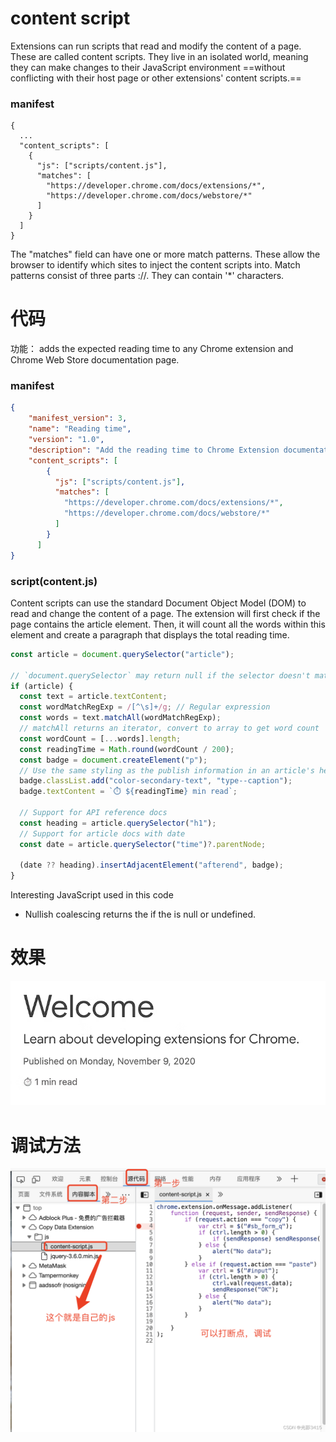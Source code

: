 # content script

Extensions can run scripts that read and modify the content of a page. These are called content scripts. They live in an isolated world, meaning they can make changes to their JavaScript environment ==without conflicting with their host page or other extensions' content scripts.==

###  manifest

```
{
  ...
  "content_scripts": [
    {
      "js": ["scripts/content.js"],
      "matches": [
        "https://developer.chrome.com/docs/extensions/*",
        "https://developer.chrome.com/docs/webstore/*"
      ]
    }
  ]
}
```

The "matches" field can have one or more match patterns. These allow the browser to identify which sites to inject the content scripts into. Match patterns consist of three parts <scheme>://<host><path>. They can contain '*' characters.

# 代码

功能： adds the expected reading time to any Chrome extension and Chrome Web Store documentation page.

### manifest

```json
{
    "manifest_version": 3,
    "name": "Reading time",
    "version": "1.0",
    "description": "Add the reading time to Chrome Extension documentation articles",
    "content_scripts": [
        {
          "js": ["scripts/content.js"],
          "matches": [
            "https://developer.chrome.com/docs/extensions/*",
            "https://developer.chrome.com/docs/webstore/*"
          ]
        }
      ]
}
```

### script(content.js)

Content scripts can use the standard Document Object Model (DOM) to read and change the content of a page. The extension will first check if the page contains the article element. Then, it will count all the words within this element and create a paragraph that displays the total reading time.

```js
const article = document.querySelector("article");

// `document.querySelector` may return null if the selector doesn't match anything.
if (article) {
  const text = article.textContent;
  const wordMatchRegExp = /[^\s]+/g; // Regular expression
  const words = text.matchAll(wordMatchRegExp);
  // matchAll returns an iterator, convert to array to get word count
  const wordCount = [...words].length;
  const readingTime = Math.round(wordCount / 200);
  const badge = document.createElement("p");
  // Use the same styling as the publish information in an article's header
  badge.classList.add("color-secondary-text", "type--caption");
  badge.textContent = `⏱️ ${readingTime} min read`;

  // Support for API reference docs
  const heading = article.querySelector("h1");
  // Support for article docs with date
  const date = article.querySelector("time")?.parentNode;

  (date ?? heading).insertAdjacentElement("afterend", badge);
}
```

 Interesting JavaScript used in this code
 
 - Nullish coalescing returns the <heading> if the <date> is null or undefined.
 
# 效果

![image](images/6FE935A6047E45619B7387622D3777DEclipboard.png)

# 调试方法

![image](images/FFFF0FD95B4C45E091F986DEC4067D93clipboard.png)